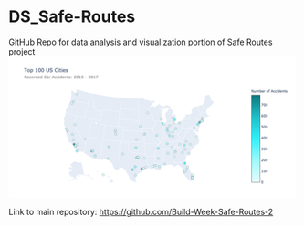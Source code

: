 # DS_Safe-Routes
GitHub Repo for data analysis and visualization portion of Safe Routes project
![Alt text](images/screenshot.png?raw=true "Title")

Link to main repository: https://github.com/Build-Week-Safe-Routes-2